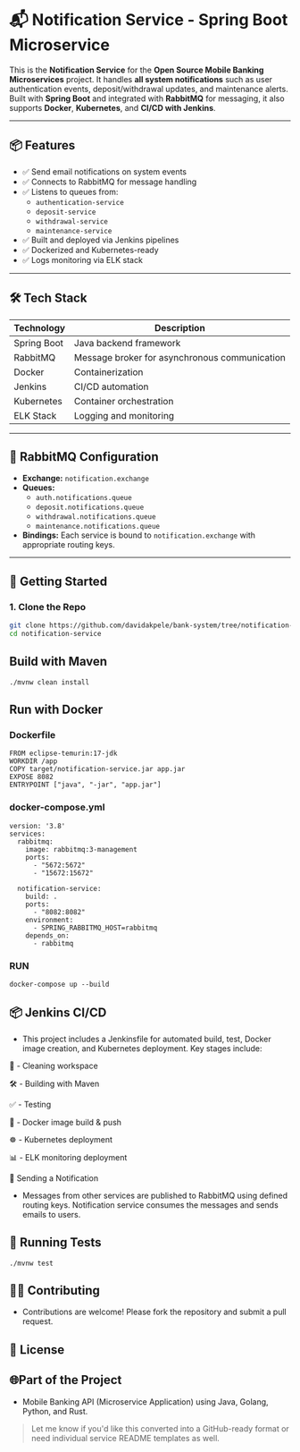 # 📬 Notification Service - Spring Boot Microservice

This is the **Notification Service** for the **Open Source Mobile Banking Microservices** project. It handles **all system notifications** such as user authentication events, deposit/withdrawal updates, and maintenance alerts. Built with **Spring Boot** and integrated with **RabbitMQ** for messaging, it also supports **Docker**, **Kubernetes**, and **CI/CD with Jenkins**.

---

## 📦 Features

- ✅ Send email notifications on system events
- ✅ Connects to RabbitMQ for message handling
- ✅ Listens to queues from:
  - `authentication-service`
  - `deposit-service`
  - `withdrawal-service`
  - `maintenance-service`
- ✅ Built and deployed via Jenkins pipelines
- ✅ Dockerized and Kubernetes-ready
- ✅ Logs monitoring via ELK stack

---

## 🛠️ Tech Stack

| Technology   | Description                                  |
|--------------|----------------------------------------------|
| Spring Boot  | Java backend framework                       |
| RabbitMQ     | Message broker for asynchronous communication|
| Docker       | Containerization                             |
| Jenkins      | CI/CD automation                             |
| Kubernetes   | Container orchestration                      |
| ELK Stack    | Logging and monitoring                       |

---

## 🧾 RabbitMQ Configuration

- **Exchange:** `notification.exchange`
- **Queues:**
  - `auth.notifications.queue`
  - `deposit.notifications.queue`
  - `withdrawal.notifications.queue`
  - `maintenance.notifications.queue`
- **Bindings:** Each service is bound to `notification.exchange` with appropriate routing keys.

---

## 🚀 Getting Started

### 1. Clone the Repo

```bash
git clone https://github.com/davidakpele/bank-system/tree/notification-service.git
cd notification-service
```
## Build with Maven

``` ./mvnw clean install ```
## Run with Docker

### Dockerfile
```
FROM eclipse-temurin:17-jdk
WORKDIR /app
COPY target/notification-service.jar app.jar
EXPOSE 8082
ENTRYPOINT ["java", "-jar", "app.jar"]
```

### docker-compose.yml
```
version: '3.8'
services:
  rabbitmq:
    image: rabbitmq:3-management
    ports:
      - "5672:5672"
      - "15672:15672"

  notification-service:
    build: .
    ports:
      - "8082:8082"
    environment:
      - SPRING_RABBITMQ_HOST=rabbitmq
    depends_on:
      - rabbitmq

```
### RUN

```docker-compose up --build```

## 📦  Jenkins CI/CD
 - This project includes a Jenkinsfile for automated build, test, Docker image creation, and Kubernetes deployment. Key stages include:

🧼 - Cleaning workspace

🛠️ - Building with Maven

✅ - Testing

🐳 - Docker image build & push

☸️ - Kubernetes deployment

📊 - ELK monitoring deployment


📮 Sending a Notification
- Messages from other services are published to RabbitMQ using defined routing keys. Notification service consumes the messages and sends emails to users.

## 🧪 Running Tests
```./mvnw test```

## 🧑‍💻  Contributing
 - Contributions are welcome! Please fork the repository and submit a pull request.

## 📄 License


 ## 🌐Part of the Project
 - Mobile Banking API (Microservice Application) using Java, Golang, Python, and Rust.

> Let me know if you'd like this converted into a GitHub-ready format or need individual service README templates as well.
